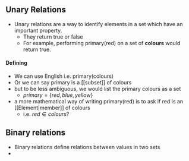## Unary Relations
- Unary relations are a way to identify elements in a set which have an important property.
	- They return true or false
	- For example, performing primary(red) on a set of **colours** would return true.
#### Defining
- We can use English i.e. primary(colours)
- Or we can say primary is a [[subset]] of colours
- but to be less ambiguous, we would list the primary colours as a set
	- $primary= \{red, blue, yellow\}$
- a more mathematical way of writing primary(red) is to ask if red is an [[Element|member]] of colours
	- i.e. $red \in colours$?

## Binary relations
- Binary relations define relations between values in two sets
- 